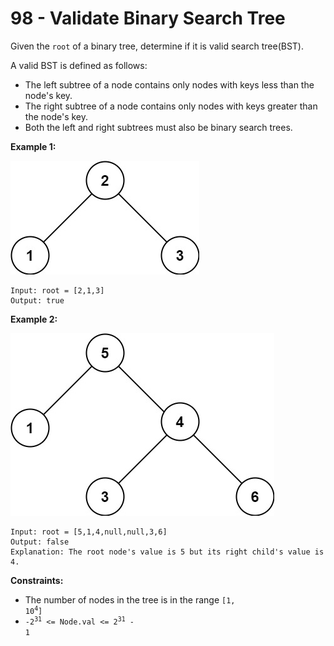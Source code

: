 # 98 - Validate Binary Search Tree
Given the `root` of a binary tree, determine if it is valid search tree(BST).

A valid BST is defined as follows:
- The left subtree of a node contains only nodes with keys less than the node's key.
- The right subtree of a node contains only nodes with keys greater than the node's key.
- Both the left and right subtrees must also be binary search trees.

**Example 1:**

![ex1](./assets/tree1.jpg)
```
Input: root = [2,1,3]
Output: true
```

**Example 2:**

![ex2](./assets/tree2.jpg)
```
Input: root = [5,1,4,null,null,3,6]
Output: false
Explanation: The root node's value is 5 but its right child's value is 4.
```

**Constraints:**
- The number of nodes in the tree is in the range <code>[1, 10<sup>4</sup>]</code>
- <code>-2<sup>31</sup> <= Node.val <= 2<sup>31</sup> - 1</code>
